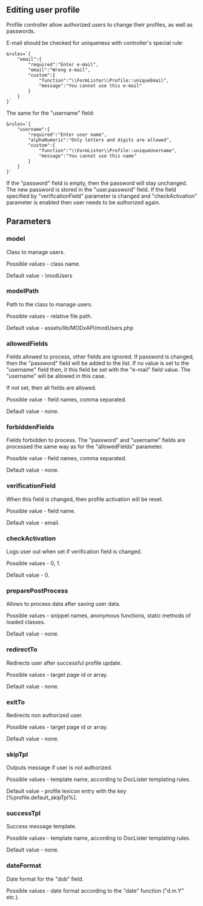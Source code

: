 ## Editing user profile

Profile controller allow authorized users to change their profiles, as well as passwords.

E-mail should be checked for uniqueness with controller's special rule:
```
&rules=`{
    "email":{
        "required":"Enter e-mail",
        "email":"Wrong e-mail",
        "custom":{
            "function":"\\FormLister\\Profile::uniqueEmail",
            "message":"You cannot use this e-mail"
        }
    }
}`
```
The same for the "username" field:
```
&rules=`{
    "username":{
        "required":"Enter user name",
        "alphaNumeric":"Only letters and digits are allowed",
        "custom":{
            "function":"\\FormLister\\Profile::uniqueUsername",
            "message":"You cannot use this name"
        }
    }
}`
```

If the "password" field is empty, then the password will stay unchanged. The new password is stored in the "user.password" field. If the field specified by "verificationField" parameter is changed and "checkActivation" parameter is enabled then user needs to be authorized again. 

## Parameters
### model
Class to manage users.

Possible values - class name.

Default value - \modUsers

### modelPath
Path to the class to manage users.

Possible values - relative file path.

Default value - assets/lib/MODxAPI/modUsers.php

### allowedFields
Fields allowed to process, other fields are ignored. If password is changed, then the "password" field will be added to the list. If no value is set to the "username" field then, it this field be set with the "e-mail" field value. The "username" will be allowed in this case.

If not set, then all fields are allowed.

Possible value - field names, comma separated. 

Default value - none.

### forbiddenFields
Fields forbidden to process. The "password" and "username" fields are processed the same way as for the "allowedFields" parameter.

Possible value - field names, comma separated. 

Default value - none.

### verificationField
When this field is changed, then profile activation will be reset.

Possible value - field name.

Default value - email.

### checkActivation
Logs user out when set if verification field is changed.

Possible values - 0, 1.

Default value - 0.

### preparePostProcess
Allows to process data after saving user data.

Possible values - snippet names, anonymous functions, static methods of loaded classes.

Default value - none.

### redirectTo
Redirects user after successful profile update.

Possible values - target page id or array.

Default value - none.

### exitTo
Redirects non authorized user.

Possible values - target page id or array.

Default value - none.

### skipTpl
Outputs message if user is not authorized.

Possible values - template name, according to DocLister templating rules.

Default value - profile lexicon entry with the key [%profile.default_skipTpl%].

### successTpl
Success message template.

Possible values - template name, according to DocLister templating rules.

Default value - none.

### dateFormat
Date format for the "dob" field.

Possible values - date format according to the "date" function ("d.m.Y" etc.).
